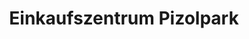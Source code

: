 ---
title: "Einkaufszentrum Pizolpark"
url: /mels/einkaufszentrum-pizolpark/
shop: Einkaufszentrum
---